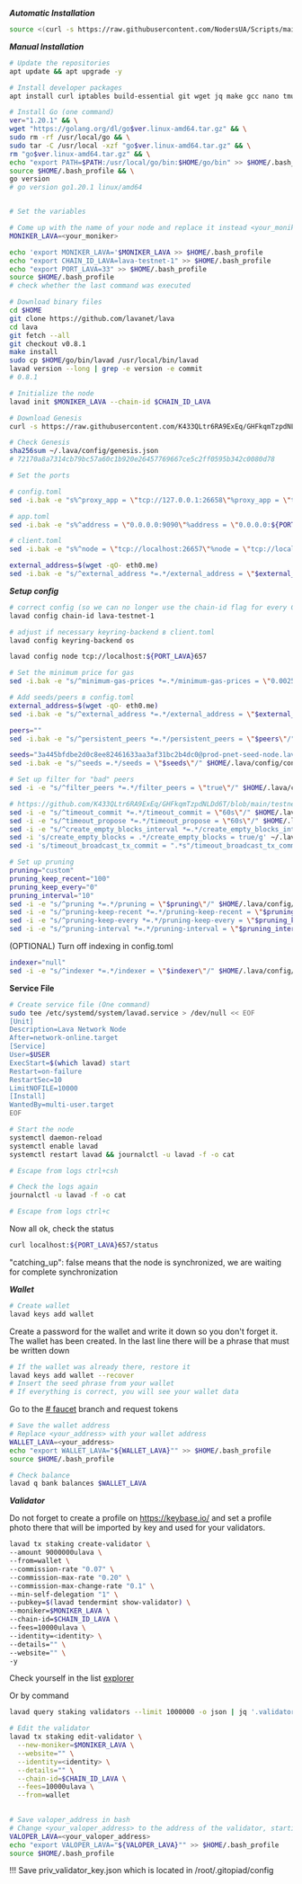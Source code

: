 ***Automatic Installation***
```bash
source <(curl -s https://raw.githubusercontent.com/NodersUA/Scripts/main/lava) && chmod +x lava && ./lava
```

***Manual Installation***
```bash
# Update the repositories
apt update && apt upgrade -y
```
```bash
# Install developer packages
apt install curl iptables build-essential git wget jq make gcc nano tmux htop nvme-cli pkg-config libssl-dev libleveldb-dev tar clang bsdmainutils ncdu unzip libleveldb-dev -y
```
```bash
# Install Go (one command)
ver="1.20.1" && \
wget "https://golang.org/dl/go$ver.linux-amd64.tar.gz" && \
sudo rm -rf /usr/local/go && \
sudo tar -C /usr/local -xzf "go$ver.linux-amd64.tar.gz" && \
rm "go$ver.linux-amd64.tar.gz" && \
echo "export PATH=$PATH:/usr/local/go/bin:$HOME/go/bin" >> $HOME/.bash_profile && \
source $HOME/.bash_profile && \
go version
# go version go1.20.1 linux/amd64
```
```bash

# Set the variables

# Come up with the name of your node and replace it instead <your_moniker>
MONIKER_LAVA=<your_moniker>

echo 'export MONIKER_LAVA='$MONIKER_LAVA >> $HOME/.bash_profile
echo "export CHAIN_ID_LAVA=lava-testnet-1" >> $HOME/.bash_profile
echo "export PORT_LAVA=33" >> $HOME/.bash_profile
source $HOME/.bash_profile
# check whether the last command was executed
```
```bash
# Download binary files
cd $HOME 
git clone https://github.com/lavanet/lava 
cd lava 
git fetch --all 
git checkout v0.8.1
make install
sudo cp $HOME/go/bin/lavad /usr/local/bin/lavad
lavad version --long | grep -e version -e commit
# 0.8.1
```
```bash
# Initialize the node
lavad init $MONIKER_LAVA --chain-id $CHAIN_ID_LAVA
```
```bash
# Download Genesis
curl -s https://raw.githubusercontent.com/K433QLtr6RA9ExEq/GHFkqmTzpdNLDd6T/main/testnet-1/genesis_json/genesis.json > $HOME/.lava/config/genesis.json

# Check Genesis
sha256sum ~/.lava/config/genesis.json
# 72170a8a7314cb79bc57a60c1b920e26457769667ce5c2ff0595b342c0080d78
```
```bash
# Set the ports

# config.toml
sed -i.bak -e "s%^proxy_app = \"tcp://127.0.0.1:26658\"%proxy_app = \"tcp://127.0.0.1:${PORT_LAVA}658\"%; s%^laddr = \"tcp://127.0.0.1:26657\"%laddr = \"tcp://127.0.0.1:${PORT_LAVA}657\"%; s%^pprof_laddr = \"localhost:6060\"%pprof_laddr = \"localhost:${PORT_LAVA}061\"%; s%^laddr = \"tcp://0.0.0.0:26656\"%laddr = \"tcp://0.0.0.0:${PORT_LAVA}656\"%; s%^prometheus_listen_addr = \":26660\"%prometheus_listen_addr = \":${PORT_LAVA}660\"%" $HOME/.lava/config/config.toml

# app.toml
sed -i.bak -e "s%^address = \"0.0.0.0:9090\"%address = \"0.0.0.0:${PORT_LAVA}90\"%; s%^address = \"0.0.0.0:9091\"%address = \"0.0.0.0:${PORT_LAVA}91\"%; s%^address = \"tcp://0.0.0.0:1317\"%address = \"tcp://0.0.0.0:1${PORT_LAVA}7\"%" $HOME/.lava/config/app.toml

# client.toml
sed -i.bak -e "s%^node = \"tcp://localhost:26657\"%node = \"tcp://localhost:${PORT_LAVA}657\"%" $HOME/.lava/config/client.toml

external_address=$(wget -qO- eth0.me)
sed -i.bak -e "s/^external_address *=.*/external_address = \"$external_address:${PORT_LAVA}656\"/" $HOME/.lava/config/config.toml
```

***Setup config***

```bash
# correct config (so we can no longer use the chain-id flag for every CLI command in client.toml)
lavad config chain-id lava-testnet-1

# adjust if necessary keyring-backend в client.toml 
lavad config keyring-backend os

lavad config node tcp://localhost:${PORT_LAVA}657

# Set the minimum price for gas
sed -i.bak -e "s/^minimum-gas-prices *=.*/minimum-gas-prices = \"0.0025ulava\"/;" ~/.lava/config/app.toml

# Add seeds/peers в config.toml
external_address=$(wget -qO- eth0.me)
sed -i.bak -e "s/^external_address *=.*/external_address = \"$external_address:26656\"/" $HOME/.lava/config/config.toml

peers=""
sed -i.bak -e "s/^persistent_peers *=.*/persistent_peers = \"$peers\"/" $HOME/.lava/config/config.toml

seeds="3a445bfdbe2d0c8ee82461633aa3af31bc2b4dc0@prod-pnet-seed-node.lavanet.xyz:26656,e593c7a9ca61f5616119d6beb5bd8ef5dd28d62d@prod-pnet-seed-node2.lavanet.xyz:26656"
sed -i.bak -e "s/^seeds =.*/seeds = \"$seeds\"/" $HOME/.lava/config/config.toml

# Set up filter for "bad" peers
sed -i -e "s/^filter_peers *=.*/filter_peers = \"true\"/" $HOME/.lava/config/config.toml

# https://github.com/K433QLtr6RA9ExEq/GHFkqmTzpdNLDd6T/blob/main/testnet-1/default_lavad_config_files/config.toml
sed -i -e "s/^timeout_commit *=.*/timeout_commit = \"60s\"/" $HOME/.lava/config/config.toml
sed -i -e "s/^timeout_propose *=.*/timeout_propose = \"60s\"/" $HOME/.lava/config/config.toml
sed -i -e "s/^create_empty_blocks_interval *=.*/create_empty_blocks_interval = \"60s\"/" $HOME/.lava/config/config.toml
sed -i 's/create_empty_blocks = .*/create_empty_blocks = true/g' ~/.lava/config/config.toml
sed -i 's/timeout_broadcast_tx_commit = ".*s"/timeout_broadcast_tx_commit = "601s"/g' ~/.lava/config/config.toml

# Set up pruning
pruning="custom"
pruning_keep_recent="100"
pruning_keep_every="0"
pruning_interval="10"
sed -i -e "s/^pruning *=.*/pruning = \"$pruning\"/" $HOME/.lava/config/app.toml
sed -i -e "s/^pruning-keep-recent *=.*/pruning-keep-recent = \"$pruning_keep_recent\"/" $HOME/.lava/config/app.toml
sed -i -e "s/^pruning-keep-every *=.*/pruning-keep-every = \"$pruning_keep_every\"/" $HOME/.lava/config/app.toml
sed -i -e "s/^pruning-interval *=.*/pruning-interval = \"$pruning_interval\"/" $HOME/.lava/config/app.toml
```

(OPTIONAL) Turn off indexing in config.toml

```bash
indexer="null"
sed -i -e "s/^indexer *=.*/indexer = \"$indexer\"/" $HOME/.lava/config/config.tomlbash
```

**Service File**
```bash
# Create service file (One command)
sudo tee /etc/systemd/system/lavad.service > /dev/null << EOF
[Unit]
Description=Lava Network Node
After=network-online.target
[Service]
User=$USER
ExecStart=$(which lavad) start
Restart=on-failure
RestartSec=10
LimitNOFILE=10000
[Install]
WantedBy=multi-user.target
EOF
```

```bash
# Start the node
systemctl daemon-reload
systemctl enable lavad
systemctl restart lavad && journalctl -u lavad -f -o cat

# Escape from logs ctrl+csh
```

```bash
# Check the logs again
journalctl -u lavad -f -o cat

# Escape from logs ctrl+c
```

Now all ok, check the status

```bash
curl localhost:${PORT_LAVA}657/status
```

"catching\_up": false means that the node is synchronized, we are waiting for complete synchronization

***Wallet***

```bash
# Create wallet
lavad keys add wallet
```

Create a password for the wallet and write it down so you don't forget it. The wallet has been created. In the last line there will be a phrase that must be written down

```bash
# If the wallet was already there, restore it
lavad keys add wallet --recover
# Insert the seed phrase from your wallet
# If everything is correct, you will see your wallet data
```

Go to the [# ](https://discord.com/channels/947911971515293759/984840062871175219)[faucet](https://discord.com/channels/963778337904427018/1059851367717556314) branch and request tokens

```bash
# Save the wallet address
# Replace <your_address> with your wallet address
WALLET_LAVA=<your_address>
echo "export WALLET_LAVA="${WALLET_LAVA}"" >> $HOME/.bash_profile
source $HOME/.bash_profile
```

```bash
# Check balance
lavad q bank balances $WALLET_LAVA
```

***Validator***

Do not forget to create a profile on https://keybase.io/ and set a profile photo there that will be imported by key and used for your validators.

```bash
lavad tx staking create-validator \
--amount 9000000ulava \
--from=wallet \
--commission-rate "0.07" \
--commission-max-rate "0.20" \
--commission-max-change-rate "0.1" \
--min-self-delegation "1" \
--pubkey=$(lavad tendermint show-validator) \
--moniker=$MONIKER_LAVA \
--chain-id=$CHAIN_ID_LAVA \
--fees=10000ulava \
--identity=<identity> \
--details="" \
--website="" \
-y
```

Check yourself in the list [explorer](https://lava.exploreme.pro/validators)

Or by command

```bash
lavad query staking validators --limit 1000000 -o json | jq '.validators[] | select(.description.moniker=="<name_moniker>")' | jq
```

```bash
# Edit the validator
lavad tx staking edit-validator \
  --new-moniker=$MONIKER_LAVA \
  --website="" \
  --identity=<identity> \
  --details="" \
  --chain-id=$CHAIN_ID_LAVA \
  --fees=10000ulava \
  --from=wallet
  
```

```bash
# Save valoper_address in bash
# Change <your_valoper_address> to the address of the validator, starting with lavavaloper...
VALOPER_LAVA=<your_valoper_address>
echo "export VALOPER_LAVA="${VALOPER_LAVA}"" >> $HOME/.bash_profile
source $HOME/.bash_profile
```

!!! Save priv\_validator\_key.json which is located in /root/.gitopiad/config

